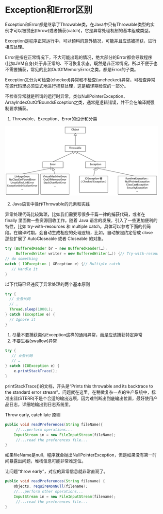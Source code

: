 # Exception和Error区别

Exception和Error都是继承了Throwable类，在Java中只有Throwable类型的实例才可以被抛出(throw)或者捕获(catch)，它是异常处理机制的基本组成类型。

Exception是程序正常运行中，可以预料的意外情况，可能并且应该被捕获，进行相应处理。

Error是指在正常情况下，不大可能出现的情况，绝大部分的Error都会导致程序(比如JVM自身)处于非正常的、不可恢复状态。既然是非正常情况，所以不便于也不需要捕获，常见的比如OutOfMemoryError之类，都是Error的子类。

Exception又分为可检查(checked)异常和不检查(unchecked)异常，可检查异常在源代码里必须显式地进行捕获处理，这是编译期检查的一部分。

不检查异常就是所谓的运行时异常，类似NullPointerException、ArrayIndexOutOfBoundsException之类，通常是逻辑错误，并不会在编译期强制要求捕获。

1. Throwable、Exception、Error的设计和分类

![Java Throwable](https://raw.githubusercontent.com/ErlichChen/example-asset/master/java-throwable.png)

2. Java语言中操作Throwable的元素和实践

异常处理代码比较繁琐，比如我们需要写很多千篇一律的捕获代码，或者在 finally 里面做一些资源回收工作。随着 Java 语言的发展，引入了一些更加便利的特性，比如 try-with-resources 和 multiple catch，具体可以参考下面的代码段。在编译时期，会自动生成相应的处理逻辑，比如，自动按照约定俗成 close 那些扩展了 AutoCloseable 或者 Closeable 的对象。

```java
try (BufferedReader br = new BufferedReader(…);
     BufferedWriter writer = new BufferedWriter(…)) {// Try-with-resources
// do something
catch ( IOException | XEception e) {// Multiple catch
   // Handle it
}
```

以下代码已经违反了异常处理的两个基本原则

```java
try {
  // 业务代码
  // …
  Thread.sleep(1000L);
} catch (Exception e) {
  // Ignore it
}
```

1. 尽量不要捕获类似Exception这样的通用异常，而是应该捕获特定异常
2. 不要生吞(swallow)异常

```java
try {
   // 业务代码
   // …
} catch (IOException e) {
    e.printStackTrace();
}
```

printStackTrace()的文档，开头是“Prints this throwable and its backtrace to the standard error stream”。问题就在这里，在稍微复杂一点的生产系统中，标准出错(STERR)不是个合适的输出选项，因为难判断出到底输出位置，最好使用产品日志，详细地输出到日志系统里。

Throw early, catch late 原则

```java
public void readPreferences(String fileName){
	 //...perform operations...
	InputStream in = new FileInputStream(fileName);
	 //...read the preferences file...
}
```

如果fileName是null，程序就会抛出NullPointerException，但是如果没有第一时间暴露出问题，堆栈信息可能非常难定位。

让问题“throw early”，对应的异常信息就非常直观了。

```java
public void readPreferences(String filename) {
	Objects. requireNonNull(filename);
	//...perform other operations...
	InputStream in = new FileInputStream(filename);
	 //...read the preferences file...
}
```

